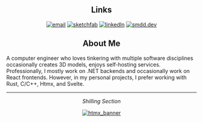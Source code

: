 <div align="center">

## **Links**

[![email](https://img.shields.io/badge/pm@smdd.dev-grey?style=for-the-badge&logo=protonmail)](mailto:pm@smdd.dev)
[![sketchfab](https://img.shields.io/badge/sketchfab-grey?style=for-the-badge&logo=sketchfab)](https://sketchfab.com/SuperiorOne)
[![linkedIn](https://img.shields.io/badge/linkedin-grey?style=for-the-badge&logo=linkedin)](https://www.linkedin.com/in/timur-olur)
[![smdd.dev](https://img.shields.io/badge/smdd.dev-grey?style=for-the-badge)](https://smdd.dev)

</div>

<div align="center">

 ## **About Me**

</div>


A computer engineer who loves tinkering with multiple software disciplines occasionally creates 3D models, enjoys self-hosting services. 
Professionally, I mostly work on .NET backends and occasionally work on React frontends. However, in my personal projects, I prefer working with Rust, C/C++, Htmx, and Svelte.

-------

<div align="center">

*Shilling Section*

[![htmx_banner](https://htmx.org/img/createdwith.jpeg)](https://hypermedia.systems/hypermedia-systems/)

</div>

